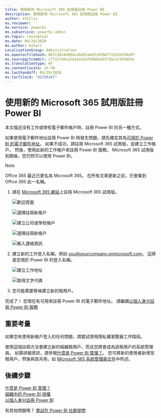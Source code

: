 ```yaml
---
title: 使用新的 Microsoft 365 試用版註冊 Power BI
description: 使用新的 Microsoft 365 試用版註冊 Power BI
author: kfollis
ms.reviewer: ''
ms.service: powerbi
ms.subservice: powerbi-admin
ms.topic: conceptual
ms.date: 04/24/2020
ms.author: mihart
LocalizationGroup: Administration
ms.openlocfilehash: 667c20c0e904ca9a91aed3c0566f722e54336a9f
ms.sourcegitcommit: c772c544ce2e1e2a147b9b62e5579ac3cb59d54c
ms.translationtype: HT
ms.contentlocale: zh-TW
ms.lasthandoff: 04/29/2020
ms.locfileid: "82256247"
---
```

# <a name="signing-up-for-power-bi-with-a-new-microsoft-365-trial"></a>使用新的 Microsoft 365 試用版註冊 Power BI

本文描述沒有工作或學校電子郵件帳戶時，註冊 Power BI 的另一種方式。 

如果使用電子郵件地址註冊 Power BI 時發生問題，請先確定其為[可用於 Power BI 的電子郵件地址](service-self-service-signup-for-power-bi.md#supported-email-addresses)。 如果不成功，請註冊 Microsoft 365 試用版，並建立工作帳戶。 然後，使用此新的工作帳戶來註冊 Power BI 服務。 Microsoft 365 試用版到期後，您仍然可以使用 Power BI。

> [!NOTE]
> Office 365 最近已更名為 Microsoft 365。 在所有文章更新之前，仍會看到 Office 365 此一名稱。

1. 請在 [Microsoft 365 網站](https://www.microsoft.com/en-us/microsoft-365/business/compare-more-office-365-for-business-plans)上註冊 Microsoft 365 試用版。

    ![歡迎頁面](media/service-admin-signing-up-for-power-bi-with-a-new-office-365-trial/power-bi-try-now.png)

    ![選擇註冊新帳戶](media/service-admin-signing-up-for-power-bi-with-a-new-office-365-trial/power-bi-existing.png)

    ![建立公司或學校帳戶](media/service-admin-signing-up-for-power-bi-with-a-new-office-365-trial/power-bi-create-email.png)

    ![選擇註冊新帳戶](media/service-admin-signing-up-for-power-bi-with-a-new-office-365-trial/power-bi-no-email.png)

    ![輸入連絡資訊](media/service-admin-signing-up-for-power-bi-with-a-new-office-365-trial/power-bi-welcome-you.png)

    

1. 建立新的工作登入名稱，例如 you@yourcompany.onmicrosoft.com。 這將是您用於 Power BI 的登入名稱。

    ![建立工作地址](media/service-admin-signing-up-for-power-bi-with-a-new-office-365-trial/power-bi-create-address.png)

    ![取得文字代碼](media/service-admin-signing-up-for-power-bi-with-a-new-office-365-trial/power-bi-robot.png)    

1. 您可能需要等候建立新的租用戶。 

完成了！  您現在有可用來註冊 Power BI 的電子郵件地址。 請繼續[以個人身分註冊 Power BI 服務](service-self-service-signup-for-power-bi.md)





## <a name="important-considerations"></a>重要考量
如果您有使用新帳戶登入的任何問題，請嘗試使用隱私權瀏覽器工作階段。    

使用這個註冊方法會建立新的組織租用戶，而且您將會成為該租用戶的系統管理員。 如需詳細資訊，請參閱[什麼是 Power BI 管理？](service-admin-administering-power-bi-in-your-organization.md)。 您可將新的使用者新增至租用戶，然後與其共用，如 [Microsoft 365 系統管理員文件](https://support.office.com/en-sg/article/Add-users-individually-to-Office-365---Admin-Help-1970f7d6-03b5-442f-b385-5880b9c256ec)中所述。

## <a name="next-steps"></a>後續步驟

[什麼是 Power BI 管理？](service-admin-administering-power-bi-in-your-organization.md)  
[組織中的 Power BI 授權](service-admin-licensing-organization.md)  
[以個人身分註冊 Power BI](service-self-service-signup-for-power-bi.md)

有其他問題嗎？ [嘗試在 Power BI 社群提問](https://community.powerbi.com/)